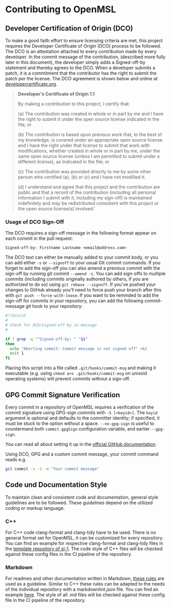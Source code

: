 # Contributing to OpenMSL

## Developer Certification of Origin (DCO)

To make a good faith effort to ensure licensing criteria are met, this project requires the Developer Certificate of Origin (DCO) process to be followed.
The DCO is an attestation attached to every contribution made by every developer.
In the commit message of the contribution, (described more fully later in this document), the developer simply adds a Signed-off-by statement and thereby agrees to the DCO.
When a developer submits a patch, it is a commitment that the contributor has the right to submit the patch per the license.
The DCO agreement is shown below and online at [developercertificate.org](https://developercertificate.org/).

> **Developer's Certificate of Origin 1.1**
>
>By making a contribution to this project, I certify that:
>
>(a) The contribution was created in whole or in part by me and I
    have the right to submit it under the open source license
    indicated in the file; or
>
>(b) The contribution is based upon previous work that, to the
    best of my knowledge, is covered under an appropriate open
    source license and I have the right under that license to
    submit that work with modifications, whether created in whole
    or in part by me, under the same open source license (unless
    I am permitted to submit under a different license), as
    Indicated in the file; or
>
>(c) The contribution was provided directly to me by some other
    person who certified (a), (b) or (c) and I have not modified
    it.
>
>(d) I understand and agree that this project and the contribution
    are public and that a record of the contribution (including
    all personal information I submit with it, including my
    sign-off) is maintained indefinitely and may be redistributed
    consistent with this project or the open source license(s)
    involved.'

### Usage of DCO Sign-Off

The DCO requires a sign-off message in the following format appear on each commit in the pull request:

`Signed-off-by: Firstname Lastname <email@address.com>`

The DCO text can either be manually added to your commit body, or you can add either `-s` or `--signoff` to your usual Git commit commands.
If you forget to add the sign-off you can also amend a previous commit with the sign-off by running git commit `--amend -s`.
You can add sign-offs to multiple commits (including commits originally authored by others, if you are authorized to do so) using `git rebase --signoff`.
If you’ve pushed your changes to GitHub already you’ll need to force push your branch after this with `git push --force-with-lease`.
If you want to be reminded to add the sign-off for commits in your repository, you can add the following commit-message git hook to your repository:

```bash
#!/bin/sh
#
# Check for DCO/Signed-off-by in message
#

if ! grep -q "^Signed-off-by: " "$1"
then
  echo "Aborting commit: Commit message is not signed off" >&2
  exit 1
fi
```

Placing this script into a file called `.git/hooks/commit-msg` and making it executable (e.g. using `chmod a+x .git/hooks/commit-msg` on unixoid operating systems) will prevent commits without a sign-off.

## GPG Commit Signature Verification

Every commit in a repository of OpenMSL requires a verification of the commit signature using GPG-sign commits with `-S [<keyid>]`.
The `keyid` argument is optional and defaults to the committer identity;
if specified, it must be stuck to the option without a space. `--no-gpg-sign` is useful to countermand both `commit.gpgSign` configuration variable, and earlier `--gpg-sign`.

You can read all about setting it up in the [official GitHub documentation](https://docs.github.com/en/authentication/managing-commit-signature-verification).

Using DCO, GPG and a custom commit message, your commit command reads e.g.

```bash
git commit -s -S -m "Your commit message"
```

## Code und Documentation Style

To maintain clean and consistent code and documentation, general style guidelines are to be followed. These guidelines depend on the utilized coding or markup language.

### C++

For C++ code clang-format and clang-tidy have to be used. There is no general format set for OpenMSL, it can be customized for every repository.
You can find an example for respective clang-format and clang-tidy files in the [template repository of sl-1](https://github.com/openMSL/sl-1-0-sensor-model-repository-template).
The code style of C++ files will be checked against these config files in the CI pipeline of the repository.

### Markdown

For readmes and other documentation written in Markdown, [these rules](https://github.com/DavidAnson/markdownlint/blob/main/doc/Rules.md) are used as a guideline.
Similar to C++ these rules can be adapted to the needs of the individual repository with a markdownlint.json file.
You can find an example [here](https://github.com/openMSL/sl-1-0-sensor-model-repository-template/blob/main/.github/workflows/markdownlint.json).
The style of all .md files will be checked against these config file in the CI pipeline of the repository.
